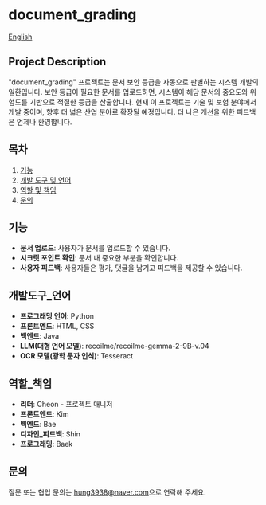 # document_grading

<a href="https://github.com/YooHyun-Kim/HeurinNun/blob/main/README.md">English</a>

## Project Description
"document_grading" 프로젝트는 문서 보안 등급을 자동으로 판별하는 시스템 개발의 일환입니다. 보안 등급이 필요한 문서를 업로드하면, 시스템이 해당 문서의 중요도와 위험도를 기반으로 적절한 등급을 산출합니다. 현재 이 프로젝트는 기술 및 보험 분야에서 개발 중이며, 향후 더 넓은 산업 분야로 확장될 예정입니다. 더 나은 개선을 위한 피드백은 언제나 환영합니다.

## 목차
1. [기능](#기능)
2. [개발 도구 및 언어](#개발도구_언어)
3. [역할 및 책임](#역할_책임)
4. [문의](#문)


## 기능
- **문서 업로드**: 사용자가 문서를 업로드할 수 있습니다.
- **시크릿 포인트 확인**: 문서 내 중요한 부분을 확인합니다.
- **사용자 피드백**: 사용자들은 평가, 댓글을 남기고 피드백을 제공할 수 있습니다.

## 개발도구_언어
- **프로그래밍 언어**: Python
- **프론트엔드**: HTML, CSS
- **백엔드**: Java
- **LLM(대형 언어 모델)**: recoilme/recoilme-gemma-2-9B-v.04
- **OCR 모델(광학 문자 인식)**: Tesseract

## 역할_책임
- **리더**:  Cheon - 프로젝트 매니저
- **프론트엔드**: Kim
- **백엔드**: Bae
- **디자인_피드백**: Shin
- **프로그래밍**: Baek

## 문의
질문 또는 협업 문의는 [hung3938@naver.com](mailto:hung3938@naver.com)으로 연락해 주세요.
